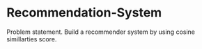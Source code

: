 # Recommendation-System
Problem statement.  Build a recommender system by using cosine simillarties score.
